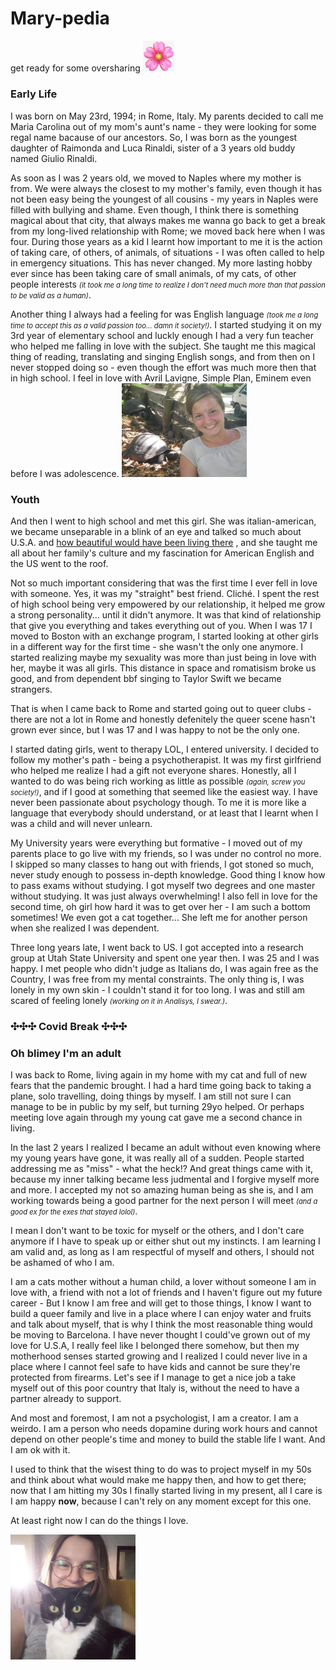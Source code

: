 # Mary-pedia
 get ready for some oversharing <img src="mary/fiore.png" alt="blossomFlowr" eight=50, width="50"/>

### Early Life
I was born on May 23rd, 1994; in Rome, Italy. My parents decided to call me Maria Carolina out of my mom's aunt's name - they were looking for some regal name bacause of our ancestors.
So, I was born as the youngest daughter of Raimonda and Luca Rinaldi, sister of a 3 years old buddy named Giulio Rinaldi.

As soon as I was 2 years old, we moved to Naples where my mother is from. We were always the closest to my mother's family, even though it has not been easy being the youngest of all cousins - my years in Naples were filled with bullying and shame.
Even though, I think there is something magical about that city, that always makes me wanna go back to get a break from my long-lived relationship with Rome; we moved back here when I was four.
During those years as a kid I learnt how important to me it is the action of taking care, of others, of animals, of situations - I was often called to help in emergency situations. This has never changed. My more lasting hobby ever since has been taking care of small animals, of my cats, of other people interests <i style="font-size:80%"> (it took me a long time to realize I don't need much more than that passion to be valid as a human)</i>.

Another thing I always had a feeling for was English language <i style="font-size:80%">(took me a long time to accept this as a valid passion too...  damn it society!)</i>. I started studying it on my 3rd year of elementary school and luckly enough I had a very fun teacher who helped me falling in love with the subject. She taught me this magical thing of reading, translating and singing English songs, and from then on I never stopped doing so - even though the effort was much more then that in high school. I feel in love with Avril Lavigne, Simple Plan, Eminem even before I was adolescence.
<img src="mary/IMGP0317.JPG" alt="teenage me on vacation" eight=200, width="200"/>



### Youth

And then I went to high school and met this girl. She was italian-american, we became unseparable in a blink of an eye and talked so much about U.S.A. and <a href="#motherhood"> how beautiful would have been living there</a> , and she taught me all about her family's culture and my fascination for American English and the US went to the roof.

Not so much important considering that was the first time I ever fell in love with someone. Yes, it was my "straight" best friend. Cliché. I spent the rest of high school being very empowered by our relationship, it helped me grow a strong personality... until it didn't anymore. It was that kind of relationship that give you everything and takes everything out of you. When I was 17 I moved to Boston with an exchange program, I started looking at other girls in a different way for the first time - she wasn't the only one anymore. I started realizing maybe my sexuality was more than just being in love with her, maybe it was all girls. This distance in space and romatisism broke us good, and from dependent bbf singing to Taylor Swift we became strangers.

That is when I came back to Rome and started going out to queer clubs - there are not a lot in Rome and honestly defenitely the queer scene hasn't grown ever since, but I was 17 and I was happy to not be the only one.

I started dating girls, went to therapy LOL, I entered university. I decided to follow my mother's path - being a psychotherapist. It was my first girlfriend who helped me realize I had a gift not everyone shares. Honestly, all I wanted to do was being rich working as little as possible <i style="font-size:80%">(again, screw you society!)</i>, and if I good at something that seemed like the easiest way. I have never been passionate about psychology though. To me it is more like a language that everybody should understand, or at least that I learnt when I was a child and will never unlearn.

My University years were everything but formative - I moved out of my parents place to go live with my friends, so I was under no control no more.
I skipped so many classes to hang out with friends, I got stoned so much, never study enough to possess in-depth knowledge. Good thing I know how to pass exams without studying. I got myself two degrees and one master without studying. It was just always overwhelming!
I also fell in love for the second time, oh girl how hard it was to get over her - I am such a bottom sometimes! We even got a cat together... She left me for another person when she realized I was dependent. 

Three long years late, I went back to US. I got accepted into a research group at Utah State University and spent one year then. I was 25 and I was happy. I met people who didn't judge as Italians do, I was again free as the Country, I was free from my mental constraints. The only thing is, I was lonely in my own skin - I couldn't stand it for too long. I was and still am scared of feeling lonely  <i style="font-size:80%">(working on it in Analisys, I swear.)</i>.

### ✣✣✣ Covid Break ✣✣✣

### Oh blimey I'm an adult

I was back to Rome, living again in my home with my cat and full of new fears that the pandemic brought. I had a hard time going back to taking a plane, solo travelling, doing things by myself. I am still not sure I can manage to be in public by my self, but turning 29yo helped. Or perhaps meeting love again through my young cat gave me a second chance in living.

In the last 2 years I realized I became an adult without even knowing where my young years have gone, it was really all of a sudden. People started addressing me as "miss" - what the heck!? And great things came with it, because my inner talking became less judmental and I forgive myself more and more. I accepted my not so amazing human being as she is, and I am working towards being a good partner for the next person I will meet <i style="font-size:80%">(and a good ex for the exes that stayed lolol)</i>.

I mean I don't want to be toxic for myself or the others, and I don't care anymore if I have to speak up or either shut out my instincts. I am learning I am valid and, as long as I am respectful of myself and others, I should not be ashamed of who I am.

I am a cats mother without a human child, a lover without someone I am in love with, a friend with not a lot of friends and I haven't figure out my future career - But I know I am free and will get to those things, I know I want to build a queer family and live in a place where I can enjoy water and fruits and talk about myself, that is why I think the most reasonable thing would be moving to Barcelona. I have never thought I could've grown out of my love for U.S.A, I really feel like I belonged there somehow,  <a id="motherhood">but then my motherhood senses started growing </a> and I realized I could never live in a place where I cannot feel safe to have kids and cannot be sure they're protected from firearms.
Let's see if I manage to get a nice job a take myself out of this poor country that Italy is, without the need to have a partner already to support.

And most and foremost, I am not a psychologist, I am a creator. I am a weirdo. I am a person who needs dopamine during work hours and cannot depend on other people's time and money to build the stable life I want. And I am ok with it.

I used to think that the wisest thing to do was to project myself in my 50s and think about what would make me happy then, and how to get there; now that I am hitting my 30s I finally started living in my present, all I care is I am happy <strong>now</strong>, because I can't rely on any moment except for this one.

At least right now I can do the things I love.

<img src="mary/20210617_160641.jpg" alt="my first kid and I" eight=200, width="200"/>